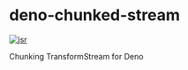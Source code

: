 # deno-chunked-stream

[![jsr](https://img.shields.io/badge/jsr-%404513echo%2Fchunked--stream-f7df1e?labelColor=lightgrey)](https://jsr.io/@4513echo/chunked-stream)

Chunking TransformStream for Deno

